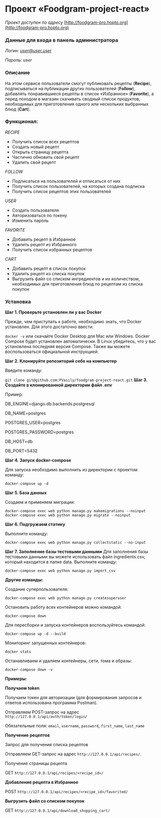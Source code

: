# Проект «Foodgram-project-react»


*Проект доступен по адресу*  [http://foodgram-pro.hopto.org](http://foodgram-pro.hopto.org)

### Данные для входа в панель администратора
*Логин: user@user.user*

*Пароль: user*


### Описание

На этом сервисе пользователи смогут публиковать рецепты (__Recipe__), подписываться на публикации других пользователей (__Follow__), добавлять понравившиеся рецепты в список «Избранное» (__Favorite__), а перед походом в магазин скачивать сводный список продуктов, необходимых для приготовления одного или нескольких выбранных блюд (__Cart__).

### Функционал:
*RECIPE*
- Получить список всех рецептов
- Создать новый рецепт
- Открыть страницу рецепта
- Частично обновить свой рецепт
- Удалить свой рецепт

*FOLLOW*
- Подписаться на пользователей и отписаться от них
- Получить список пользователей, на которых создана подписка
- Получить список рецептов этих пользователей

*USER*
- Создать пользователя
- Авторизоваться по токену
- Изменить пароль

*FAVORITE*
- Добавить рецепт в Избранное
- Удалить рецепт из Избранного
- Получить список избранных рецептов

*CART*
- Добавить рецепт в список покупок
- Удалить рецепт из списка покупок
- Выгрузить файл со списком ингредиентов и их количеством, необходимых 
  для приготовления блюд по рецептам из списка покупок

### Установка
__Шаг 1. Проверьте установлен ли у вас Docker__

Прежде, чем приступать к работе, необходимо знать, что Docker установлен. Для этого достаточно ввести:

`docker -v`
или скачайте Docker Desktop для Mac или Windows. Docker Compose будет установлен автоматически. В Linux убедитесь, что у вас установлена последняя версия Compose. Также вы можете воспользоваться официальной инструкцией.

__Шаг 2. Клонируйте репозиторий себе на компьютер__

Введите команду:

`git clone git@github.com:PVasily/foodgram-project-react.git`
__Шаг 3. Создайте в клонированной директории файл .env__

Пример:

DB_ENGINE=django.db.backends.postgresql

DB_NAME=postgres

POSTGRES_USER=postgres

POSTGRES_PASSWORD=postgres

DB_HOST=db

DB_PORT=5432

__Шаг 4. Запуск docker-compose__

Для запуска необходимо выполнить из директории с проектом команду:

`docker-compose up -d`

__Шаг 5. База данных__

Создаем и применяем миграции:

`docker-compose exec web python manage.py makemigrations --noinput`
`docker-compose exec web python manage.py migrate --noinput`

__Шаг 6. Подгружаем статику__

Выполните команду:

`docker-compose exec web python manage.py collectstatic --no-input` 

__Шаг 7. Заполнение базы тестовыми данными__
Для заполнения базы тестовыми данными вы можете использовать файл ingredients.csv, который находится в папке data. Выполните команду:

`docker-compose exec web python manage.py import_csv`

__Другие команды:__

Создание суперпользователя:

`docker-compose exec web python manage.py createsuperuser`

Остановить работу всех контейнеров можно командой:

`docker-compose down`

Для пересборки и запуска контейнеров воспользуйтесь командой:

`docker-compose up -d --build` 

Мониторинг запущенных контейнеров:

`docker stats`

Останавливаем и удаляем контейнеры, сети, тома и образы:

`docker-compose down -v`

__Примеры:__

__Получаем token__

Получаем токен для авторизации (для формирования запросов и ответов использована программа Postman).

Отправляем POST-запрос на адрес `http://127.0.0.1/api/auth/token/login/`

Обязательные поля: `email`, `username`, `password`, `first_name`, `last_name`

__Получение рецептов__

Запрос для получения списка рецептов

Отправляем GET-запрос на адрес `http://127.0.0.1/api/recipes/`.

Получение страницы рецепта 

GET `http://127.0.0.1/api/recipes/<recipe_id>/`

__Добавление рецепта в Избранное__

POST `http://127.0.0.1/api/recipes/<recipe_id>/favorited/`

__Выгрузить файл со cписком покупок__

GET `http://127.0.0.1/api/download_shopping_cart/`
